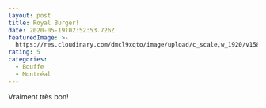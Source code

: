```yaml
---
layout: post
title: Royal Burger!
date: 2020-05-19T02:52:53.726Z
featuredImage: >-
  https://res.cloudinary.com/dmcl9xqto/image/upload/c_scale,w_1920/v1589856790/00100lrPORTRAIT_00100_BURST20191126192813142_COVER_fu1pj2.jpg
rating: 5
categories:
  - Bouffe
  - Montréal
---
```

Vraiment très bon!
